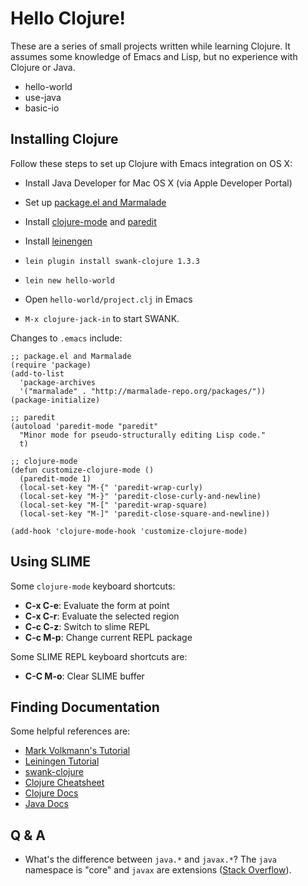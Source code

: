 # Hello Clojure! #

These are a series of small projects written while learning
Clojure. It assumes some knowledge of Emacs and Lisp, but no
experience with Clojure or Java.

+ hello-world
+ use-java
+ basic-io


## Installing Clojure ##

Follow these steps to set up Clojure with Emacs integration on OS X:

  + Install Java Developer for Mac OS X (via Apple Developer Portal)

  + Set up [package.el and Marmalade][6]

  + Install [clojure-mode][7] and [paredit][8]

  + Install [leinengen][9]

  + `lein plugin install swank-clojure 1.3.3`

  + `lein new hello-world`

  + Open `hello-world/project.clj` in Emacs

  + `M-x clojure-jack-in` to start SWANK.

Changes to `.emacs` include:

    ;; package.el and Marmalade
    (require 'package)
    (add-to-list
      'package-archives
      '("marmalade" . "http://marmalade-repo.org/packages/"))
    (package-initialize)

    ;; paredit
    (autoload 'paredit-mode "paredit"
      "Minor mode for pseudo-structurally editing Lisp code."
      t)

    ;; clojure-mode
    (defun customize-clojure-mode ()
      (paredit-mode 1)
      (local-set-key "M-{" 'paredit-wrap-curly)
      (local-set-key "M-}" 'paredit-close-curly-and-newline)
      (local-set-key "M-[" 'paredit-wrap-square)
      (local-set-key "M-]" 'paredit-close-square-and-newline))

    (add-hook 'clojure-mode-hook 'customize-clojure-mode)


## Using SLIME ##

Some `clojure-mode` keyboard shortcuts:

  + **C-x C-e**: Evaluate the form at point
  + **C-x C-r**: Evaluate the selected region
  + **C-c C-z**: Switch to slime REPL
  + **C-c M-p**: Change current REPL package

Some SLIME REPL keyboard shortcuts are:

  + **C-C M-o**: Clear SLIME buffer


## Finding Documentation ##

Some helpful references are:

+ [Mark Volkmann's Tutorial][0]
+ [Leiningen Tutorial][1]
+ [swank-clojure][5]
+ [Clojure Cheatsheet][2]
+ [Clojure Docs][3]
+ [Java Docs][4]


## Q & A ##

  + What's the difference between `java.*` and `javax.*`? The `java`
    namespace is "core" and `javax` are extensions
    ([Stack Overflow][10]).


[0]: http://java.ociweb.com/mark/clojure/article.html
[1]: https://github.com/technomancy/leiningen/blob/master/doc/TUTORIAL.md
[2]: http://clojure.org/cheatsheet
[3]: http://clojure.github.com/clojure/
[4]: http://docs.oracle.com/javase/7/docs/api/index.html
[5]: https://github.com/technomancy/swank-clojure
[6]: http://marmalade-repo.org/
[7]: http://marmalade-repo.org/packages/clojure-mode
[8]: http://marmalade-repo.org/packages/paredit
[9]: https://github.com/technomancy/leiningen
[10]: http://stackoverflow.com/questions/727844/javax-vs-java-package
